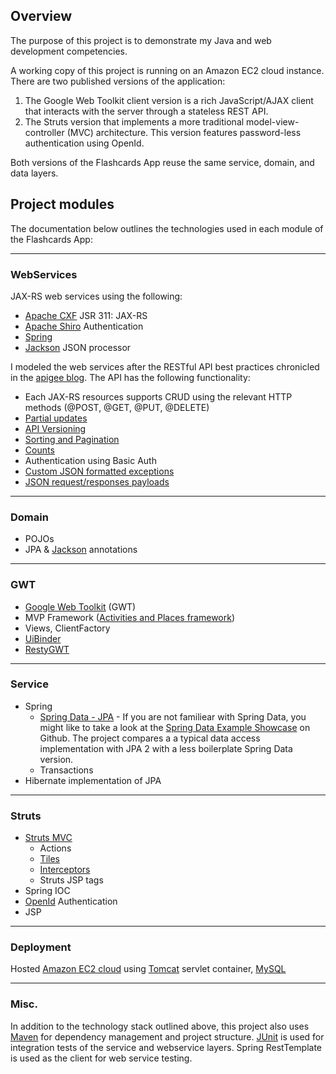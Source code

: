 ## Overview

The purpose of this project is to demonstrate my Java and web development competencies.

A working copy of this project is running on an Amazon EC2 cloud instance.  There are two published versions of the application:

1. The Google Web Toolkit client version is a rich JavaScript/AJAX client that interacts with the server through a stateless REST API.
2. The Struts version that implements a more traditional model-view-controller (MVC) architecture.  This version features password-less authentication using OpenId.

Both versions of the Flashcards App reuse the same service, domain, and data layers.

## Project modules
The documentation below outlines the technologies used in each module of the Flashcards App:
***
### WebServices
JAX-RS web services using the following:
* [Apache CXF](http://cxf.apache.org/docs/jax-rs.html) JSR 311: JAX-RS
* [Apache Shiro](http://shiro.apache.org/authentication-features.html) Authentication
* [Spring](http://www.springsource.org/spring-framework)
* [Jackson](http://wiki.fasterxml.com/JacksonHome) JSON processor

I modeled the web services after the RESTful API best practices chronicled in the [apigee blog](http://blog.apigee.com/).  The API has the following functionality:
* Each JAX-RS resources supports CRUD using the relevant HTTP methods (@POST, @GET, @PUT, @DELETE)
* [Partial updates](http://blog.apigee.com/detail/restful_api_design_can_your_api_give_developers_just_the_information/)
* [API Versioning](http://blog.apigee.com/detail/restful_api_design_tips_for_versioning)
* [Sorting and Pagination](http://blog.apigee.com/detail/restful_api_design_can_your_api_give_developers_just_the_information/)
* [Counts](http://blog.apigee.com/detail/restful_api_design_what_about_counts/)
* Authentication using Basic Auth
* [Custom JSON formatted exceptions](http://blog.apigee.com/detail/restful_api_design_what_about_errors/)
* [JSON request/responses payloads](http://blog.apigee.com/detail/why_you_should_build_your_next_api_using_json/)

***
### Domain
* POJOs
* JPA & [Jackson](https://github.com/FasterXML/jackson-annotations) annotations

***
### GWT
* [Google Web Toolkit](https://developers.google.com/web-toolkit/) (GWT)
* MVP Framework ([Activities and Places framework](https://developers.google.com/web-toolkit/doc/latest/DevGuideMvpActivitiesAndPlaces))
* Views, ClientFactory
* [UiBinder](https://developers.google.com/web-toolkit/doc/latest/DevGuideUiBinder)
* [RestyGWT](http://restygwt.fusesource.org/)

***
### Service
* Spring
    - [Spring Data - JPA](http://www.springsource.org/spring-data/jpa) - If you are not familiear with Spring Data, you might like to take a look at the [Spring Data Example Showcase](https://github.com/SpringSource/spring-data-jpa-examples/tree/master/spring-data-jpa-showcase) on Github.  The project compares a a typical data access implementation with JPA 2 with a less boilerplate Spring Data version.
    - Transactions
* Hibernate implementation of JPA

***
### Struts
* [Struts MVC](http://struts.apache.org/) 
    - Actions
    - [Tiles](http://struts.apache.org/2.x/docs/tiles-plugin.html)
    - [Interceptors](http://struts.apache.org/2.x/docs/interceptors.html)
    - Struts JSP tags
* Spring IOC
* [OpenId](http://openid.net/) Authentication
* JSP

***
### Deployment
Hosted [Amazon EC2 cloud](http://aws.amazon.com/ec2/) using [Tomcat](http://tomcat.apache.org/) servlet container, [MySQL](http://www.mysql.com/)

***
### Misc.
In addition to the technology stack outlined above, this project also uses [Maven](http://maven.apache.org/) for dependency management and project structure.  [JUnit](http://www.junit.org/) is used for integration tests of the service and webservice layers.  Spring RestTemplate is used as the client for web service testing.